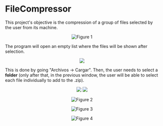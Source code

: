 # FileCompressor

This project's objective is the compression of a group of files selected by the user from its machine.

<p align="center">
  <img src="https://i.imgur.com/en2rOuR.png" alt="Figure 1">
</p>

The program will open an empty list where the files will be shown after selection.

<p align="center">
  <img src="https://i.imgur.com/xSz0zGg.png">
</p>

This is done by going "Archivos -> Cargar". Then, the user needs to select a **folder** (only after that, in the previous window, the user will be able to select each file individually to add to the .zip).

<p align="center">
  <img src="https://i.imgur.com/hEQMynt.png">
  <img src="https://i.imgur.com/0j9EEbQ.png">
</p>


<p align="center">
  <img src="https://i.imgur.com/0j9EEbQ.png" alt="Figure 2">
</p>


<p align="center">
  <img src="https://i.imgur.com/CBovidc.png" alt="Figure 3">
</p>


<p align="center">
  <img src="https://i.imgur.com/3gPsxft.png" alt="Figure 4">
</p>
